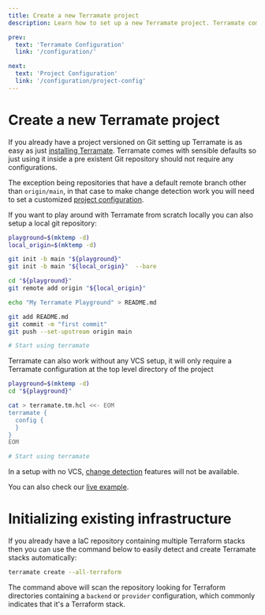 ```yaml
---
title: Create a new Terramate project
description: Learn how to set up a new Terramate project. Terramate comes with sensible defaults so just using it inside a pre existent Git repository should not require any configurations.

prev:
  text: 'Terramate Configuration'
  link: '/configuration/'

next:
  text: 'Project Configuration'
  link: '/configuration/project-config'
---
```


# Create a new Terramate project

If you already have a project versioned on Git setting up
Terramate is as easy as just [installing Terramate](./../installation.md).
Terramate comes with sensible defaults so just using it inside a pre existent
Git repository should not require any configurations.

The exception being repositories that have a default remote branch
other than `origin/main`, in that case to make change detection work you will
need to set a customized [project configuration](project-config.md).

If you want to play around with Terramate from scratch locally you can also
setup a local git repository:

```sh
playground=$(mktemp -d)
local_origin=$(mktemp -d)

git init -b main "${playground}"
git init -b main "${local_origin}"  --bare

cd "${playground}"
git remote add origin "${local_origin}"

echo "My Terramate Playground" > README.md

git add README.md
git commit -m "first commit"
git push --set-upstream origin main

# Start using terramate
```

Terramate can also work without any VCS setup, it will only require
a Terramate configuration at the top level directory of the project

```sh
playground=$(mktemp -d)
cd "${playground}"

cat > terramate.tm.hcl <<- EOM
terramate {
  config {
  }
}
EOM

# Start using terramate
```

In a setup with no VCS, [change detection](../change-detection/index.md) features will not be available.

You can also check our [live example](https://github.com/terramate-io/terramate-example-code-generation).

# Initializing existing infrastructure

If you already have a IaC repository containing multiple Terraform stacks then
you can use the command below to easily detect and create Terramate stacks automatically:

```bash
terramate create --all-terraform
```

The command above will scan the repository looking for Terraform directories
containing a `backend` or `provider` configuration, which commonly indicates that
it's a Terraform stack.
